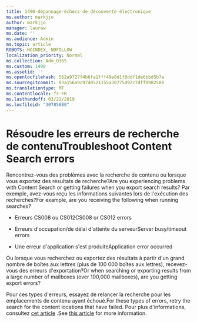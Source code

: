 ```yaml
---
title: 1490-dépannage-échecs de découverte électronique
ms.author: markjjo
author: markjjo
manager: lauraw
ms.date: ''
ms.audience: Admin
ms.topic: article
ROBOTS: NOINDEX, NOFOLLOW
localization_priority: Normal
ms.collection: Adm_O365
ms.custom: 1490
ms.assetid: ''
ms.openlocfilehash: 562a9727f4b6fa1fff49e8d1f8ddf1de6bbd5b7a
ms.sourcegitcommit: 03a156a9c9740521155a30775492c7dff0982588
ms.translationtype: MT
ms.contentlocale: fr-FR
ms.lasthandoff: 03/22/2019
ms.locfileid: "30785880"
---
```

# <a name="troubleshoot-content-search-errors"></a><span data-ttu-id="9cf6b-102">Résoudre les erreurs de recherche de contenu</span><span class="sxs-lookup"><span data-stu-id="9cf6b-102">Troubleshoot Content Search errors</span></span>

<span data-ttu-id="9cf6b-103">Rencontrez-vous des problèmes avec la recherche de contenu ou lorsque vous exportez des résultats de recherche?</span><span class="sxs-lookup"><span data-stu-id="9cf6b-103">Are you experiencing problems with Content Search or getting failures when you export search results?</span></span>
<span data-ttu-id="9cf6b-104">Par exemple, avez-vous reçu les informations suivantes lors de l'exécution des recherches?</span><span class="sxs-lookup"><span data-stu-id="9cf6b-104">For example, are you receiving the following when running searches?</span></span>

- <span data-ttu-id="9cf6b-105">Erreurs CS008 ou CS012</span><span class="sxs-lookup"><span data-stu-id="9cf6b-105">CS008 or CS012 errors</span></span>

- <span data-ttu-id="9cf6b-106">Erreurs d'occupation/de délai d'attente du serveur</span><span class="sxs-lookup"><span data-stu-id="9cf6b-106">Server busy/timeout errors</span></span>

- <span data-ttu-id="9cf6b-107">Une erreur d'application s'est produite</span><span class="sxs-lookup"><span data-stu-id="9cf6b-107">Application error occurred</span></span>

<span data-ttu-id="9cf6b-108">Ou lorsque vous recherchez ou exportez des résultats à partir d'un grand nombre de boîtes aux lettres (plus de 100 000 boîtes aux lettres), recevez-vous des erreurs d'exportation?</span><span class="sxs-lookup"><span data-stu-id="9cf6b-108">Or when searching or exporting results from a large number of mailboxes (over 100,000 mailboxes), are you getting export errors?</span></span>

<span data-ttu-id="9cf6b-109">Pour ces types d'erreurs, essayez de relancer la recherche pour les emplacements de contenu ayant échoué.</span><span class="sxs-lookup"><span data-stu-id="9cf6b-109">For these types of errors, retry the search for the content locations that have failed.</span></span> <span data-ttu-id="9cf6b-110">Pour plus d'informations, consultez [cet article](https://docs.microsoft.com/office365/securitycompliance/retry-failed-content-search) .</span><span class="sxs-lookup"><span data-stu-id="9cf6b-110">See  [this article](https://docs.microsoft.com/office365/securitycompliance/retry-failed-content-search) for more information.</span></span>
